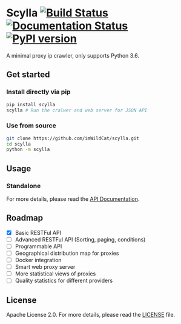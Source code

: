 Scylla [![Build Status](https://travis-ci.org/imWildCat/scylla.svg?branch=master)](https://travis-ci.org/imWildCat/scylla) [![Documentation Status](https://readthedocs.org/projects/scylla-py/badge/?version=latest)](http://scylla.wildcat.io/en/latest/?badge=latest) [![PyPI version](https://badge.fury.io/py/scylla.svg)](https://badge.fury.io/py/scylla)
===

A minimal proxy ip crawler, only supports Python 3.6.



## Get started

### Install directly via pip

```bash
pip install scylla
scylla # Run the cralwer and web server for JSON API
```

### Use from source

```bash
git clone https://github.com/imWildCat/scylla.git
cd scylla
python -m scylla
```

## Usage

### Standalone


For more details, please read the [API Documentation](http://scylla.wildcat.io/en/latest/py-modindex.html).

## Roadmap

- [x] Basic RESTFul API
- [ ] Advanced RESTFul API (Sorting, paging, conditions)
- [ ] Programmable API
- [ ] Geographical distribution map for proxies
- [ ] Docker integration
- [ ] Smart web proxy server
- [ ] More statistical views of proxies
- [ ] Quality statistics for different providers

## License

Apache License 2.0. For more details, please read the [LICENSE](./LICENSE) file.
